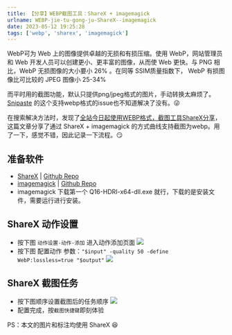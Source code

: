 ```yaml
---
title: 【分享】WEBP截图工具：ShareX + imagemagick
urlname: WEBP-jie-tu-gong-ju-ShareX--imagemagick
date: 2023-05-12 19:25:28
tags: ['webp', 'sharex', 'imagemagick']
---
```

WebP可为 Web 上的图像提供卓越的无损和有损压缩。使用 WebP，网站管理员和 Web 开发人员可以创建更小、更丰富的图像，从而使 Web 更快。与 PNG 相比，WebP 无损图像的大小要小 26% 。在同等 SSIM质量指数下， WebP 有损图像比可比较的 JPEG 图像小 25-34%

而平时用的截图功能，默认只提供png/jpeg格式的图片，手动转换太麻烦了。[Snipaste](https://github.com/Snipaste/feedback/issues/878) 的这个支持webp格式的issue也不知道解决了没有。😜

在搜索解决方法时，发现了[全站今日起使用WEBP格式，截图工具ShareX分享](https://michaelliunsky.cn/258.html)，这篇文章分享了通过 ShareX + imagemagick 的方式曲线支持截图为webp。用了一下，感觉不错，因此记录一下流程。😏
## 准备软件
+ [ShareX](https://getsharex.com) | [Github Repo](https://github.com/ShareX/ShareX)
+ [imagemagick](https://imagemagick.org/script/download.php) | [Github Repo](https://github.com/ImageMagick/ImageMagick)
+ imagemagick 下载第一个 Q16-HDRI-x64-dll.exe 就行，下载的是安装文件，需要运行进行安装。
## ShareX 动作设置
+ 按下图 `动作设置-动作-添加` 进入动作添加页面
![](https://img.limour.top/2023/08/30/64ef27d72ea1a.webp)
+ 按下图 配置动作 参数：`"$input" -quality 50 -define WebP:lossless=true "$output"`
![](https://img.limour.top/2023/08/30/64ef27eedee2e.webp)
## ShareX 截图任务
+ 按下图顺序设置截图后的任务顺序
![](https://img.limour.top/2023/08/30/64ef2802aabb6.webp)
+ 配置完成，按`截图快捷键`即刻体验

PS：本文的图片和标注均使用 ShareX 😆
